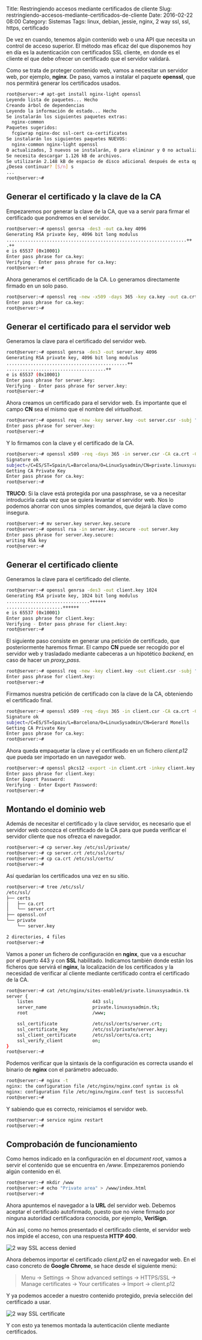 Title: Restringiendo accesos mediante certificados de cliente
Slug: restringiendo-accesos-mediante-certificados-de-cliente
Date: 2016-02-22 08:00
Category: Sistemas
Tags: linux, debian, jessie, nginx, 2 way ssl, ssl, https, certificado



De vez en cuando, tenemos algún contenido web o una API que necesita un control de acceso superior. El método mas eficaz del que disponemos hoy en día es la autenticación con certificados SSL cliente, en donde es el cliente el que debe ofrecer un certificado que el servidor validará.

Como se trata de proteger contenido web, vamos a necesitar un servidor web, por ejemplo, **nginx**. De paso, vamos a instalar el paquete **openssl**, que nos permitirá generar los certificados usados.

```bash
root@server:~# apt-get install nginx-light openssl
Leyendo lista de paquetes... Hecho
Creando árbol de dependencias
Leyendo la información de estado... Hecho
Se instalarán los siguientes paquetes extras:
  nginx-common
Paquetes sugeridos:
  fcgiwrap nginx-doc ssl-cert ca-certificates
Se instalarán los siguientes paquetes NUEVOS:
  nginx-common nginx-light openssl
0 actualizados, 3 nuevos se instalarán, 0 para eliminar y 0 no actualizados.
Se necesita descargar 1.126 kB de archivos.
Se utilizarán 2.148 kB de espacio de disco adicional después de esta operación.
¿Desea continuar? [S/n] s
...
root@server:~#
```

## Generar el certificado y la clave de la CA

Empezaremos por generar la clave de la CA, que va a servir para firmar el certificado que pondremos en el servidor.

```bash
root@server:~# openssl genrsa -des3 -out ca.key 4096
Generating RSA private key, 4096 bit long modulus
...................................................................++
.++
e is 65537 (0x10001)
Enter pass phrase for ca.key:
Verifying - Enter pass phrase for ca.key:
root@server:~#
```

Ahora generamos el certificado de la CA. Lo generamos directamente firmado en un solo paso.

```bash
root@server:~# openssl req -new -x509 -days 365 -key ca.key -out ca.crt -subj "/C=ES/ST=Spain/L=Barcelona/O=LinuxSysadmin"
Enter pass phrase for ca.key:
root@server:~#
```

## Generar el certificado para el servidor web

Generamos la clave para el certificado del servidor web.

```bash
root@server:~# openssl genrsa -des3 -out server.key 4096
Generating RSA private key, 4096 bit long modulus
.............................................++
.....................................++
e is 65537 (0x10001)
Enter pass phrase for server.key:
Verifying - Enter pass phrase for server.key:
root@server:~#
```

Ahora creamos un certificado para el servidor web. Es importante que el campo **CN** sea el mismo que el nombre del *virtualhost*.

```bash
root@server:~# openssl req -new -key server.key -out server.csr -subj "/C=ES/ST=Spain/L=Barcelona/O=LinuxSysadmin/CN=private.linuxsysadmin.tk"
Enter pass phrase for server.key:
root@server:~#
```

Y lo firmamos con la clave y el certificado de la CA.

```bash
root@server:~# openssl x509 -req -days 365 -in server.csr -CA ca.crt -CAkey ca.key -set_serial 01 -out server.crt
Signature ok
subject=/C=ES/ST=Spain/L=Barcelona/O=LinuxSysadmin/CN=private.linuxsysadmin.tk
Getting CA Private Key
Enter pass phrase for ca.key:
root@server:~#
```

**TRUCO**: Si la clave está protegida por una passphrase, se va a necesitar introducirla cada vez que se quiera levantar el servidor web. Nos lo podemos ahorrar con unos simples comandos, que dejará la clave como insegura.

```bash
root@server:~# mv server.key server.key.secure
root@server:~# openssl rsa -in server.key.secure -out server.key
Enter pass phrase for server.key.secure:
writing RSA key
root@server:~#
```

## Generar el certificado cliente

Generamos la clave para el certificado del cliente.

```bash
root@server:~# openssl genrsa -des3 -out client.key 1024
Generating RSA private key, 1024 bit long modulus
...............................++++++
.....................++++++
e is 65537 (0x10001)
Enter pass phrase for client.key:
Verifying - Enter pass phrase for client.key:
root@server:~#
```

El siguiente paso consiste en generar una petición de certificado, que posteriormente haremos firmar. El campo **CN** puede ser recogido por el servidor web y trasladado mediante cabeceras a un hipotético *backend*, en caso de hacer un *proxy_pass*.

```bash
root@server:~# openssl req -new -key client.key -out client.csr -subj "/C=ES/ST=Spain/L=Barcelona/O=LinuxSysadmin/CN=Gerard Monells"
Enter pass phrase for client.key:
root@server:~#
```

Firmamos nuestra petición de certificado con la clave de la CA, obteniendo el certificado final.

```bash
root@server:~# openssl x509 -req -days 365 -in client.csr -CA ca.crt -CAkey ca.key -set_serial 91 -out client.crt
Signature ok
subject=/C=ES/ST=Spain/L=Barcelona/O=LinuxSysadmin/CN=Gerard Monells
Getting CA Private Key
Enter pass phrase for ca.key:
root@server:~#
```

Ahora queda empaquetar la clave y el certificado en un fichero *client.p12* que pueda ser importado en un navegador web.

```bash
root@server:~# openssl pkcs12 -export -in client.crt -inkey client.key -out client.p12 -name "LinuxSysadmin"
Enter pass phrase for client.key:
Enter Export Password:
Verifying - Enter Export Password:
root@server:~#
```

## Montando el dominio web

Además de necesitar el certificado y la clave servidor, es necesario que el servidor web conozca el certificado de la CA para que pueda verificar el servidor cliente que nos ofrezca el navegador.

```bash
root@server:~# cp server.key /etc/ssl/private/
root@server:~# cp server.crt /etc/ssl/certs/
root@server:~# cp ca.crt /etc/ssl/certs/
root@server:~#
```

Así quedarían los certificados una vez en su sitio.

```bash
root@server:~# tree /etc/ssl/
/etc/ssl/
├── certs
│   ├── ca.crt
│   └── server.crt
├── openssl.cnf
└── private
    └── server.key

2 directories, 4 files
root@server:~#
```

Vamos a poner un fichero de configuración en **nginx**, que va a escuchar por el puerto 443 y con **SSL** habilitado. Indicamos también donde están los ficheros que servirá el **nginx**, la localización de los certificados y la necesidad de verificar al cliente mediante certificado contra el certificado de la CA.

```bash
root@server:~# cat /etc/nginx/sites-enabled/private.linuxsysadmin.tk
server {
    listen                      443 ssl;
    server_name                 private.linuxsysadmin.tk;
    root                        /www;

    ssl_certificate             /etc/ssl/certs/server.crt;
    ssl_certificate_key         /etc/ssl/private/server.key;
    ssl_client_certificate      /etc/ssl/certs/ca.crt;
    ssl_verify_client           on;
}
root@server:~#
```

Podemos verificar que la sintaxis de la configuración es correcta usando el binario de **nginx** con el parámetro adecuado.

```bash
root@server:~# nginx -t
nginx: the configuration file /etc/nginx/nginx.conf syntax is ok
nginx: configuration file /etc/nginx/nginx.conf test is successful
root@server:~#
```

Y sabiendo que es correcto, reiniciamos el servidor web.

```bash
root@server:~# service nginx restart
root@server:~#
```

## Comprobación de funcionamiento

Como hemos indicado en la configuración en el *document root*, vamos a servir el contenido que se encuentra en */www*. Empezaremos poniendo algún contenido en él.

```bash
root@server:~# mkdir /www
root@server:~# echo "Private area" > /www/index.html
root@server:~#
```

Ahora apuntemos el navegador a la **URL** del servidor web. Debemos aceptar el certificado autofirmado, puesto que no viene firmado por ninguna autoridad certificadora conocida, por ejemplo, **VeriSign**.

Aún así, como no hemos presentado el certificado cliente, el servidor web nos impide el acceso, con una respuesta **HTTP 400**.

![2 way SSL access denied]({filename}/images/2-way-ssl-access-denied.png)

Ahora debemos importar el certificado *client.p12* en el navegador web. En el caso concreto de **Google Chrome**, se hace desde el siguiente menú:

> Menu &rarr; Settings &rarr; Show advanced settings &rarr; HTTPS/SSL &rarr; Manage certificates &rarr; Your certificates &rarr; Import &rarr; client.p12

Y ya podemos acceder a nuestro contenido protegido, previa selección del certificado a usar.

![2 way SSL certificate]({filename}/images/2-way-ssl-certificate.png)

Y con esto ya tenemos montada la autenticación cliente mediante certificados.
